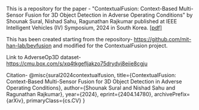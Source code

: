 This is a repository for the paper - "ContextualFusion: Context-Based Multi-Sensor Fusion for 3D Object Detection in Adverse Operating Conditions" by Shounak Sural, Nishad Sahu, Ragunathan Rajkumar published at IEEE Intelligent Vehicles (IV) Symposium, 2024 in South Korea. [[pdf]](https://arxiv.org/abs/2404.14780)

This has been created starting from the repository- https://github.com/mit-han-lab/bevfusion and modified for the ContextualFusion project.

Link to AdverseOp3D dataset- https://cmu.box.com/s/xq4tkgefljakzo75drydvj8eiie8cgju

Citation-
@misc{sural2024contextualfusion,
      title={ContextualFusion: Context-Based Multi-Sensor Fusion for 3D Object Detection in Adverse Operating Conditions}, 
      author={Shounak Sural and Nishad Sahu and Ragunathan Rajkumar},
      year={2024},
      eprint={2404.14780},
      archivePrefix={arXiv},
      primaryClass={cs.CV}
}
